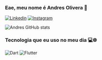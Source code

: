 ### Eae, meu nome é Andres Olivera 🖖
[![Linkedin](https://img.shields.io/badge/LinkedIn-0077B5?style=for-the-badge&logo=linkedin&logoColor=white
)](https://www.linkedin.com/in/andres-undefined-75092b27a/)
[![Instagram](https://img.shields.io/badge/Instagram-E4405F?style=for-the-badge&logo=instagram&logoColor=white
)](https://www.instagram.com/andres.2kk/)

![Andres GitHub stats](https://github-readme-stats.vercel.app/api?username=Andres2kk&show_icons=true&theme=tokyonight)

### Tecnologia que eu uso no meu dia 💻🌐

<div>
<img align="center" alt="Dart" src="https://img.shields.io/badge/Dart-0175C2?style=for-the-badge&logo=dart&logoColor=white"/>
<img align="center" alt="Flutter" src="https://img.shields.io/badge/Flutter-02569B?style=for-the-badge&logo=flutter&logoColor=white"/>
</div><br/>


